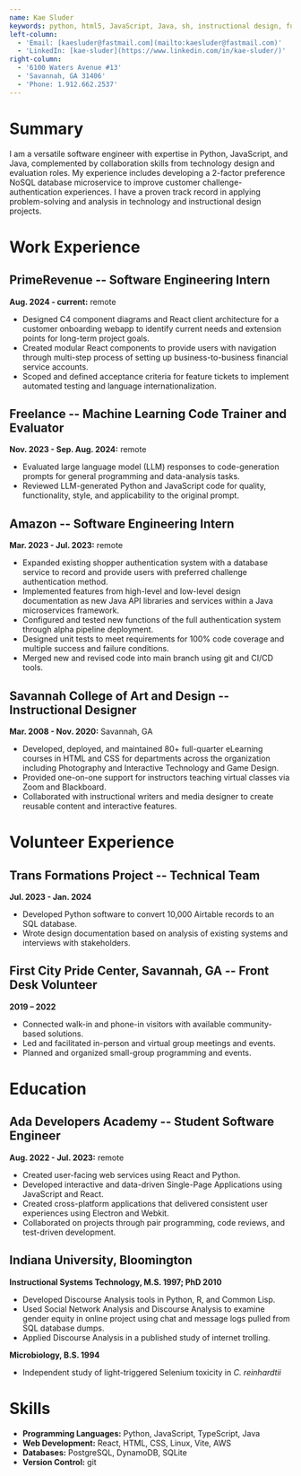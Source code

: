 ```yaml
---
name: Kae Sluder
keywords: python, html5, JavaScript, Java, sh, instructional design, full-stack development
left-column:
  - 'Email: [kaesluder@fastmail.com](mailto:kaesluder@fastmail.com)'
  - 'LinkedIn: [kae-sluder](https://www.linkedin.com/in/kae-sluder/)'
right-column:
  - '6100 Waters Avenue #13'
  - 'Savannah, GA 31406'
  - 'Phone: 1.912.662.2537'
---
```


# Summary

I am a versatile software engineer with expertise in Python, JavaScript, and Java, complemented by collaboration skills from technology design and evaluation roles. My experience includes developing a 2-factor preference NoSQL database microservice to improve customer challenge-authentication experiences. I have a proven track record in applying problem-solving and analysis in technology and instructional design projects.

# Work Experience

## PrimeRevenue -- Software Engineering Intern

**Aug. 2024 - current:** remote

- Designed C4 component diagrams and React client architecture for a customer onboarding webapp to identify current needs and extension points for long-term project goals.
- Created modular React components to provide users with navigation through multi-step process of setting up business-to-business financial service accounts.
- Scoped and defined acceptance criteria for feature tickets to implement automated testing and language internationalization.

## Freelance -- Machine Learning Code Trainer and Evaluator

**Nov. 2023 - Sep. Aug. 2024:** remote

- Evaluated large language model (LLM) responses to code-generation prompts for general programming and data-analysis tasks.
- Reviewed LLM-generated Python and JavaScript code for quality, functionality, style, and applicability to the original prompt.

## Amazon -- Software Engineering Intern

**Mar. 2023 - Jul. 2023:** remote

- Expanded existing shopper authentication system with a database service to record and provide users with preferred challenge authentication method.
- Implemented features from high-level and low-level design documentation as new Java API libraries and services within a Java microservices framework.
- Configured and tested new functions of the full authentication system through alpha pipeline deployment.
- Designed unit tests to meet requirements for 100% code coverage and multiple success and failure conditions.
- Merged new and revised code into main branch using git and CI/CD tools.

## Savannah College of Art and Design -- Instructional Designer

**Mar. 2008 - Nov. 2020:** Savannah, GA

- Developed, deployed, and maintained 80+ full-quarter eLearning courses in HTML and CSS for departments across the organization including Photography and Interactive Technology and Game Design.
- Provided one-on-one support for instructors teaching virtual classes via Zoom and Blackboard.
- Collaborated with instructional writers and media designer to create reusable content and interactive features.

# Volunteer Experience

## Trans Formations Project -- Technical Team

**Jul. 2023 - Jan. 2024**

- Developed Python software to convert 10,000 Airtable records to an SQL database.
- Wrote design documentation based on analysis of existing systems and interviews with stakeholders.

## First City Pride Center, Savannah, GA -- Front Desk Volunteer

**2019 – 2022**

- Connected walk-in and phone-in visitors with available community-based solutions.
- Led and facilitated in-person and virtual group meetings and events.
- Planned and organized small-group programming and events.

# Education

## Ada Developers Academy -- Student Software Engineer

**Aug. 2022 - Jul. 2023:** remote

- Created user-facing web services using React and Python.
- Developed interactive and data-driven Single-Page Applications using JavaScript and React.
- Created cross-platform applications that delivered consistent user experiences using Electron and Webkit.
- Collaborated on projects through pair programming, code reviews, and test-driven development.

## Indiana University, Bloomington

**Instructional Systems Technology, M.S. 1997; PhD 2010**

- Developed Discourse Analysis tools in Python, R, and Common Lisp.
- Used Social Network Analysis and Discourse Analysis to examine gender equity in online project using chat and message logs pulled from SQL database dumps.
- Applied Discourse Analysis in a published study of internet trolling.

**Microbiology, B.S. 1994**

- Independent study of light-triggered Selenium toxicity in _C. reinhardtii_

# Skills

- **Programming Languages:** Python, JavaScript, TypeScript, Java
- **Web Development:** React, HTML, CSS, Linux, Vite, AWS
- **Databases:** PostgreSQL, DynamoDB, SQLite
- **Version Control:** git
